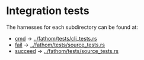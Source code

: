 # Integration tests

The harnesses for each subdirectory can be found at:

- [cmd](./cmd) → [../fathom/tests/cli_tests.rs](../fathom/tests/cli_tests.rs)
- [fail](./fail) → [../fathom/tests/source_tests.rs](../fathom/tests/source_tests.rs)
- [succeed](./succeed) → [../fathom/tests/source_tests.rs](../fathom/tests/source_tests.rs)
